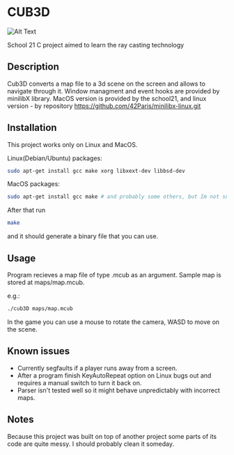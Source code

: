 # CUB3D

![Alt Text](https://im.ezgif.com/tmp/ezgif-1-8652ceb0cb.webp)

School 21 C project aimed to learn the ray casting technology

## Description

Cub3D converts a map file to a 3d scene on the screen and allows to navigate through it. Window managment and event hooks are provided by minilibX library. MacOS version is provided by the school21, and linux version - by repository https://github.com/42Paris/minilibx-linux.git

## Installation

This project works only on Linux and MacOS.

Linux(Debian/Ubuntu) packages:
```bash
sudo apt-get install gcc make xorg libxext-dev libbsd-dev
```
MacOS packages:
```bash
sudo apt-get install gcc make # and probably some others, but Im not sure wich ones
```

After that run
```bash
make
```
and it should generate a binary file that you can use.

## Usage

Program recieves a map file of type .mcub as an argument. Sample map is stored at maps/map.mcub.

e.g.:
```bash
./cub3D maps/map.mcub
```

In the game you can use a mouse to rotate the camera, WASD to move on the scene.

## Known issues

- Currently segfaults if a player runs away from a screen.
- After a program finish KeyAutoRepeat option on Linux bugs out and requires a manual switch to turn it back on.
- Parser isn't tested well so it might behave unpredictably with incorrect maps.

## Notes

Because this project was built on top of another project some parts of its code are quite messy. I should probably clean it someday.
